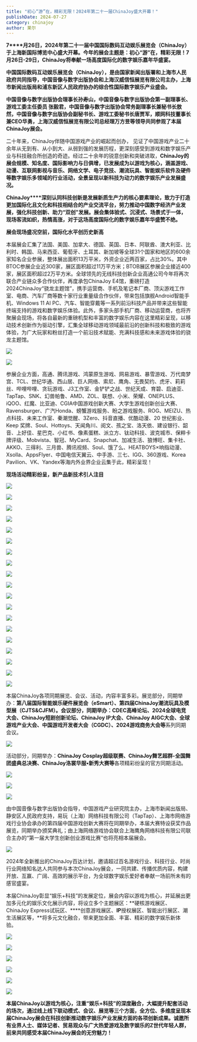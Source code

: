 ```yaml
---
title: "初心“游”在，精彩无限！2024年第二十一届ChinaJoy盛大开幕！"
publishDate: 2024-07-27
category: chinajoy
author: 莱尔
---
```


**7****月26日，2024年第二十一届中国国际数码互动娱乐展览会（ChinaJoy）于上海新国际博览中心盛大开幕。今年的展会主题是：初心“游”在，精彩无限！7月26日-29日，ChinaJoy将奉献一场高度国际化的数字娱乐嘉年华盛宴。**

**中国国际数码互动娱乐展览会（ChinaJoy），是由国家新闻出版署和上海市人民政府共同指导，中国音像与数字出版协会和上海汉威信恒展览有限公司主办，上海市新闻出版局和浦东新区人民政府协办的综合性国际数字娱乐产业盛会。**

**中国音像与数字出版协会理事长孙寿山，****中国音像与数字出版协会第一副理事长、游戏工委主任委员 张毅君****，中国音像与数字出版协会常务副理事长兼秘书长敖然，中国音像与数字出版协会副秘书长、游戏工委秘书长唐贾军，顺网科技董事长兼CEO华勇，上海汉威信恒展览有限公司总经理万方昱等领导共同参观了本届ChinaJoy展会。**

二十年来，ChinaJoy伴随中国游戏产业的崛起而创办， 见证了中国游戏产业二十余年从无到有、从小到大、从弱到强的发展历程，更深刻感受到游戏和数字娱乐产业与科技融合所创造的奇迹。经过二十余年的锐意创新和突破进取，**ChinaJoy的展会规模、知名度、国际影响力与日俱增，已发展成为以游戏为核心，涵盖游戏、动漫、互联网影视与音乐、网络文学、电子竞技、潮流玩具、智能娱乐软件及硬件等数字娱乐多领域的行业活动，全景呈现以新科技为动力的数字娱乐产业发展盛况。**

**ChinaJoy****深刻认同科技创新是发展新质生产力的核心要素理论，致力于打造更加国际化且文化和科技相结合的产业交流平台，努力推动中国数字经济产业发展，强化科技创新、助力“双创”发展。展会集体验式、沉浸式、场景式于一体，现场客流如织，热情高涨，对于这场高度国际化的数字娱乐嘉年华盛赞不绝。**

**展会现场盛况空前，国际化水平创历史新高**

本届展会汇集了法国、美国、加拿大、德国、英国、日本、阿联酋、澳大利亚、比利时、韩国、马来西亚、葡萄牙、土耳其、新加坡等全球31个国家和地区的600余家知名企业参展，整体展出面积13万平米，外资企业近两百家，占比30%。其中BTOC参展企业近300家，展区面积超过11万平方米；BTOB展区参展企业接近400家，展区面积超过2万平方米。全球领先的无线科技创新企业高通公司今年将再次联合产业链众多合作伙伴，再度承包ChinaJoy E4馆，重磅打造2024ChinaJoy“骁龙主题馆”，携手运营商、手机及笔记本厂商、顶尖游戏工作室、电商、汽车厂商等数十家行业重量级合作伙伴，带来包括旗舰Android智能手机、Windows 11 AI PC、汽车、智能穿戴等一系列前沿科技产品并带来这些智能终端支持的游戏和数字娱乐体验。此外，多家头部手机厂商、移动运营商，也将齐聚展会现场，将各自最新的重磅机型和丰富的数字娱乐内容在这里精彩呈现，以移动技术创新作为驱动引擎，汇集全球移动游戏领域最前沿的创新科技和极致的游戏体验，为广大玩家和粉丝打造一个前沿技术赋能、充满科技感和未来游戏体验的骁龙主题馆。

![](https://ec-net-1251389766.cos.ap-shanghai.myqcloud.com/wp-content/uploads/2024/07/20240727123207768.png)

![](https://ec-net-1251389766.cos.ap-shanghai.myqcloud.com/wp-content/uploads/2024/07/20240727123207768.png)

参展企业方面，高通、腾讯游戏、鸿蒙原生游戏、网易游戏、暴雪游戏、万代南梦宫、TCL、世纪华通、西山居、巨人网络、索尼、鹰角、无畏契约、虎牙、莉莉丝、哔哩哔哩、贪玩游戏、J3工作室、金铲铲之战、世纪天成、育碧、启迪亚、TapTap、SNK、幻兽帕鲁、AMD、ZOL、联想、小米、荣耀、ONEPLUS、iQOO、红魔、比亚迪、CGIA中国游戏创新大赛、大学生游戏创新创业大赛、Ravensburger、广汽Honda、螃蟹游戏服务、盼之游戏服务、ROG、MEIZU、热点科技、未来工作室、秦潮觉醒、3Zero、抖音直播、优酷动漫、20 世纪影业、Keep 奖牌、Soul、Hottoys、天闻角川、阅文、孩之宝、洛天依、建设银行、韶音、上好佳、星巴克、小红书、像素蛋糕、派立方、钛动科技、波克城市、保粹卡牌评级、Mobvista、智冠、MyCard、Snapchat、加减生活、狼博旺、集卡社、AKKO、三得利、三月兽、腾讯视频、Soul、饿了么、HEATBOYS×响指动漫、Xsolla、AppsFlyer、中国电信天翼云、中手游、三七、IGG、360游戏、Korea Pavilion、VK、Yandex等海内外业界企业云集于此，精彩呈现！

**现场活动精彩纷呈，新产品新技术引人注目**

![](https://ec-net-1251389766.cos.ap-shanghai.myqcloud.com/wp-content/uploads/2024/07/20240727123019224.png)

![](https://ec-net-1251389766.cos.ap-shanghai.myqcloud.com/wp-content/uploads/2024/07/20240727123021362.png)

![](https://ec-net-1251389766.cos.ap-shanghai.myqcloud.com/wp-content/uploads/2024/07/20240727123023386.png)

![](https://ec-net-1251389766.cos.ap-shanghai.myqcloud.com/wp-content/uploads/2024/07/20240727123027584.png)

![](https://ec-net-1251389766.cos.ap-shanghai.myqcloud.com/wp-content/uploads/2024/07/20240727123029848.png)

![](https://ec-net-1251389766.cos.ap-shanghai.myqcloud.com/wp-content/uploads/2024/07/20240727123031553.png)

![](https://ec-net-1251389766.cos.ap-shanghai.myqcloud.com/wp-content/uploads/2024/07/20240727123033618.png)

![](https://ec-net-1251389766.cos.ap-shanghai.myqcloud.com/wp-content/uploads/2024/07/20240727123037354.png)

![](https://ec-net-1251389766.cos.ap-shanghai.myqcloud.com/wp-content/uploads/2024/07/20240727123044218.png)

![](https://ec-net-1251389766.cos.ap-shanghai.myqcloud.com/wp-content/uploads/2024/07/20240727123050306.png)

![](https://ec-net-1251389766.cos.ap-shanghai.myqcloud.com/wp-content/uploads/2024/07/20240727123058735.png)

![](https://ec-net-1251389766.cos.ap-shanghai.myqcloud.com/wp-content/uploads/2024/07/20240727123056620.png)

![](https://ec-net-1251389766.cos.ap-shanghai.myqcloud.com/wp-content/uploads/2024/07/20240727123108426.png)

![](https://ec-net-1251389766.cos.ap-shanghai.myqcloud.com/wp-content/uploads/2024/07/20240727123120614.png)

![](blob:https://www.easecation.net/f42a44c9-23eb-4289-a22d-ca6d344d029d)

![](https://ec-net-1251389766.cos.ap-shanghai.myqcloud.com/wp-content/uploads/2024/07/20240727123102542.png)

![](https://ec-net-1251389766.cos.ap-shanghai.myqcloud.com/wp-content/uploads/2024/07/20240727123104352.png)

![](https://ec-net-1251389766.cos.ap-shanghai.myqcloud.com/wp-content/uploads/2024/07/20240727123125711.png)

![](blob:https://www.easecation.net/db18b7d1-ff9b-40fa-85de-2f67fb5f9600)

本届ChinaJoy各项同期展览、会议、活动，内容丰富多彩。展览部分，同期举办：**第八届国际智能娱乐硬件展览会（eSmart）、第四届ChinaJoy潮流玩具及模型展（CJTS&CJFM）。会议部分，同期举办：CDEC高峰论坛、2024全球电竞大会、ChinaJoy短剧创新论坛、ChinaJoy IP大会、ChinaJoy AIGC大会、全球游戏产业大会、中国游戏开发者大会（CGDC）、2024游戏商务大会等**系列同期会议。

![](https://ec-net-1251389766.cos.ap-shanghai.myqcloud.com/wp-content/uploads/2024/07/20240727123113651.png)

活动部分，同期举办：**ChinaJoy Cosplay超级联赛、ChinaJoy舞艺超群-全国舞团盛典总决赛、ChinaJoy洛裳华服•新秀大赛等**各项精彩纷呈的官方同期活动。

![](blob:https://www.easecation.net/6bd3399f-fadf-4808-9d3d-9f9073f9b765)

![](blob:https://www.easecation.net/cb576db8-ebc0-4a0b-9bff-8ec24e9a7919)

![](blob:https://www.easecation.net/62906e8c-d4c9-4818-ab7d-a5c24cd07675)

由中国音像与数字出版协会指导，中国游戏产业研究院主办，上海市新闻出版局、静安区人民政府支持，易玩（上海）网络科技有限公司（TapTap）、上海市网络游戏行业协会承办的第四届中国游戏创新大赛将在同期举办，本届大赛特设获奖作品展览，同期举办颁奖典礼；由上海网络游戏协会联合上海鹰角网络科技有限公司联合主办的“第一届大学生创新创业游戏比赛”也将亮相本届展会。

![](blob:https://www.easecation.net/0c4e9be4-f902-45a3-a79f-5f219568c268)

2024年全新推出的ChinaJoy百达计划，邀请超过百名游戏行业、科技行业、时尚行业网络知名达人共同参与本次ChinaJoy展会，一同共建、传播优质内容，构建开放、互赢、广阔、高效的展示平台，为全球数字娱乐爱好者奉献一场前所未有的感官盛宴。

本届ChinaJoy彰显“娱乐+科技”的发展定位，展会内容以游戏为核心，并延展出更加多元化的娱乐文化展示内容，将设立多个主题展区：**硬核游戏展区、ChinaJoy Express试玩区、****创意游戏展区、****IP****授权展区、智能出行展区、潮生活展区等，**将多元文化融合，带来更加全面、丰富、精彩的数字娱乐新体验。

![](blob:https://www.easecation.net/2fca809b-5179-48a6-959a-b7404b9810c1)

![](blob:https://www.easecation.net/3590bbb8-efdc-47de-a0c1-39ca90b34e4e)

![](blob:https://www.easecation.net/34241772-90e3-4ce6-9813-fe37ca17efbb)

![](blob:https://www.easecation.net/bbe1be25-7cad-410e-89fa-975f722ad581)

![](blob:https://www.easecation.net/7c01528e-b1ee-40f1-b63a-455fb5b44e82)

![](blob:https://www.easecation.net/39014fc4-b702-4e42-a1fc-1518ead01e62)

**本届ChinaJoy以游戏为核心，注重“娱乐+科技”的深度融合，大幅提升配套活动的场次，通过线上线下联动模式、会议、展览等三个方面，全方位、多维度呈现本届ChinaJoy展会在科技创新推动数字娱乐产业发展方面的各项创新成果。诚邀所有业界人士、媒体记者、贸易观众与广大热爱游戏及数字娱乐的Z世代年轻人群，前来共同感受本届ChinaJoy展会的无穷魅力！**
